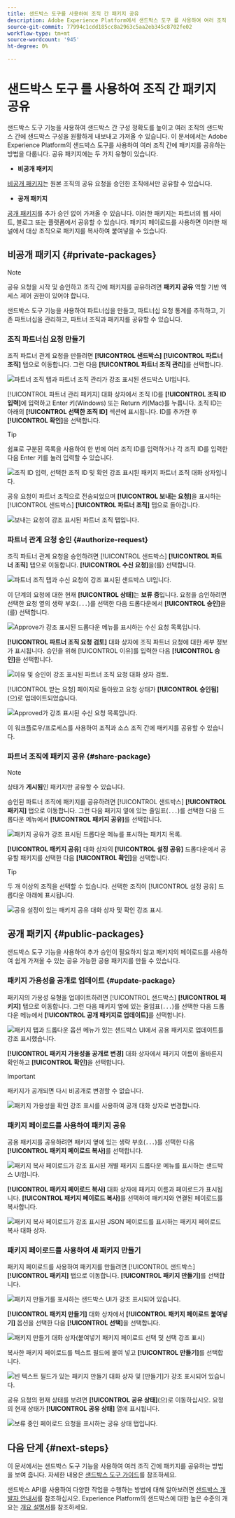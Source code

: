 ```yaml
---
title: 샌드박스 도구를 사용하여 조직 간 패키지 공유
description: Adobe Experience Platform에서 샌드박스 도구 를 사용하여 여러 조직 간에 패키지를 공유하는 방법을 알아봅니다.
source-git-commit: 77994c1cdd185cc8a2963c5aa2eb345c8702fe02
workflow-type: tm+mt
source-wordcount: '945'
ht-degree: 0%

---
```


# 샌드박스 도구 를 사용하여 조직 간 패키지 공유

샌드박스 도구 기능을 사용하여 샌드박스 간 구성 정확도를 높이고 여러 조직의 샌드박스 간에 샌드박스 구성을 원활하게 내보내고 가져올 수 있습니다. 이 문서에서는 Adobe Experience Platform의 샌드박스 도구를 사용하여 여러 조직 간에 패키지를 공유하는 방법을 다룹니다. 공유 패키지에는 두 가지 유형이 있습니다.

- **비공개 패키지**

[비공개 패키지](#private-packages)는 원본 조직의 공유 요청을 승인한 조직에서만 공유할 수 있습니다.

- **공개 패키지**

[공개 패키지](#public-packages)를 추가 승인 없이 가져올 수 있습니다. 이러한 패키지는 파트너의 웹 사이트, 블로그 또는 플랫폼에서 공유할 수 있습니다. 패키지 페이로드를 사용하면 이러한 채널에서 대상 조직으로 패키지를 복사하여 붙여넣을 수 있습니다.

## 비공개 패키지 {#private-packages}

>[!NOTE]
>
>공유 요청을 시작 및 승인하고 조직 간에 패키지를 공유하려면 **패키지 공유** 역할 기반 액세스 제어 권한이 있어야 합니다.

샌드박스 도구 기능을 사용하여 파트너십을 만들고, 파트너십 요청 통계를 추적하고, 기존 파트너십을 관리하고, 파트너 조직과 패키지를 공유할 수 있습니다.

### 조직 파트너십 요청 만들기

조직 파트너 관계 요청을 만들려면 **[!UICONTROL 샌드박스]** **[!UICONTROL 파트너 조직]** 탭으로 이동합니다. 그런 다음 **[!UICONTROL 파트너 조직 관리]**&#x200B;를 선택합니다.

![파트너 조직 탭과 파트너 조직 관리가 강조 표시된 샌드박스 UI입니다.](../images/ui/sandbox-tooling/private-manage-partner-orgs.png)

[!UICONTROL 파트너 관리 패키지] 대화 상자에서 조직 ID를 **[!UICONTROL 조직 ID 입력]**&#x200B;에 입력하고 Enter 키(Windows) 또는 Return 키(Mac)를 누릅니다. 조직 ID는 아래의 **[!UICONTROL 선택한 조직 ID]** 섹션에 표시됩니다. ID를 추가한 후 **[!UICONTROL 확인]**&#x200B;을 선택합니다.

>[!TIP]
>
>쉼표로 구분된 목록을 사용하여 한 번에 여러 조직 ID를 입력하거나 각 조직 ID를 입력한 다음 Enter 키를 눌러 입력할 수 있습니다.

![조직 ID 입력, 선택한 조직 ID 및 확인 강조 표시된 패키지 파트너 조직 대화 상자입니다.](../images/ui/sandbox-tooling/private-enter-org-id.png)

공유 요청이 파트너 조직으로 전송되었으며 **[!UICONTROL 보내는 요청]**&#x200B;을 표시하는 [!UICONTROL 샌드박스] **[!UICONTROL 파트너 조직]** 탭으로 돌아갑니다.

![보내는 요청이 강조 표시된 파트너 조직 탭입니다.](../images/ui/sandbox-tooling/private-outgoing-request.png)

### 파트너 관계 요청 승인 {#authorize-request}

조직 파트너 관계 요청을 승인하려면 [!UICONTROL 샌드박스] **[!UICONTROL 파트너 조직]** 탭으로 이동합니다. **[!UICONTROL 수신 요청]**&#x200B;을(를) 선택합니다.

![파트너 조직 탭과 수신 요청이 강조 표시된 샌드박스 UI입니다.](../images/ui/sandbox-tooling/private-authorise-partner-org.png)

이 단계의 요청에 대한 현재 **[!UICONTROL 상태]**&#x200B;는 **보류 중**&#x200B;입니다. 요청을 승인하려면 선택한 요청 옆의 생략 부호(`...`)를 선택한 다음 드롭다운에서 **[!UICONTROL 승인]**&#x200B;을(를) 선택합니다.

![Approve가 강조 표시된 드롭다운 메뉴를 표시하는 수신 요청 목록입니다.](../images/ui/sandbox-tooling/private-approve-partner-org.png)

**[!UICONTROL 파트너 조직 요청 검토]** 대화 상자에 조직 파트너 요청에 대한 세부 정보가 표시됩니다. 승인을 위해 [!UICONTROL 이유]를 입력한 다음 **[!UICONTROL 승인]**&#x200B;을 선택합니다.

![이유 및 승인이 강조 표시된 파트너 조직 요청 대화 상자 검토.](../images/ui/sandbox-tooling/private-approval-partner-org.png)

[!UICONTROL 받는 요청] 페이지로 돌아왔고 요청 상태가 **[!UICONTROL 승인됨]**(으)로 업데이트되었습니다.

![Approved가 강조 표시된 수신 요청 목록입니다.](../images/ui/sandbox-tooling/private-approved-partner-org.png)

이 워크플로우/프로세스를 사용하여 조직과 소스 조직 간에 패키지를 공유할 수 있습니다.

### 파트너 조직에 패키지 공유 {#share-package}

>[!NOTE]
>
>상태가 **게시됨**&#x200B;인 패키지만 공유할 수 있습니다.

승인된 파트너 조직에 패키지를 공유하려면 [!UICONTROL 샌드박스] **[!UICONTROL 패키지]** 탭으로 이동합니다. 그런 다음 패키지 옆에 있는 줄임표(`...`)를 선택한 다음 드롭다운 메뉴에서 **[!UICONTROL 패키지 공유]**&#x200B;를 선택합니다.

![패키지 공유가 강조 표시된 드롭다운 메뉴를 표시하는 패키지 목록.](../images/ui/sandbox-tooling/private-share-package.png)

**[!UICONTROL 패키지 공유]** 대화 상자의 **[!UICONTROL 설정 공유]** 드롭다운에서 공유할 패키지를 선택한 다음 **[!UICONTROL 확인]**&#x200B;을 선택합니다.

>[!TIP]
>
>두 개 이상의 조직을 선택할 수 있습니다. 선택한 조직이 [!UICONTROL 설정 공유] 드롭다운 아래에 표시됩니다.

![공유 설정이 있는 패키지 공유 대화 상자 및 확인 강조 표시.](../images/ui/sandbox-tooling/private-share-package-confirm.png)

## 공개 패키지 {#public-packages}

샌드박스 도구 기능을 사용하여 추가 승인이 필요하지 않고 패키지의 페이로드를 사용하여 쉽게 가져올 수 있는 공유 가능한 공용 패키지를 만들 수 있습니다.

### 패키지 가용성을 공개로 업데이트 {#update-package}

패키지의 가용성 유형을 업데이트하려면 [!UICONTROL 샌드박스] **[!UICONTROL 패키지]** 탭으로 이동합니다. 그런 다음 패키지 옆에 있는 줄임표(`...`)를 선택한 다음 드롭다운 메뉴에서 **[!UICONTROL 공개 패키지로 업데이트]**&#x200B;를 선택합니다.

![패키지 탭과 드롭다운 옵션 메뉴가 있는 샌드박스 UI에서 공용 패키지로 업데이트를 강조 표시했습니다.](../images/ui/sandbox-tooling/update-to-public.png)

**[!UICONTROL 패키지 가용성을 공개로 변경]** 대화 상자에서 패키지 이름이 올바른지 확인하고 **[!UICONTROL 확인]**&#x200B;을 선택합니다.

>[!IMPORTANT]
>
> 패키지가 공개되면 다시 비공개로 변경할 수 없습니다.

![패키지 가용성을 확인 강조 표시를 사용하여 공개 대화 상자로 변경합니다.](../images/ui/sandbox-tooling/change-package-availability.png)

### 패키지 페이로드를 사용하여 패키지 공유

공용 패키지를 공유하려면 패키지 옆에 있는 생략 부호(`...`)를 선택한 다음 **[!UICONTROL 패키지 페이로드 복사]**&#x200B;를 선택합니다.

![패키지 복사 페이로드가 강조 표시된 개별 패키지 드롭다운 메뉴를 표시하는 샌드박스 UI입니다.](../images/ui/sandbox-tooling/copy-package-payload.png)

**[!UICONTROL 패키지 페이로드 복사]** 대화 상자에 패키지 이름과 페이로드가 표시됩니다. **[!UICONTROL 패키지 페이로드 복사]**&#x200B;를 선택하여 패키지와 연결된 페이로드를 복사합니다.

![패키지 복사 페이로드가 강조 표시된 JSON 페이로드를 표시하는 패키지 페이로드 복사 대화 상자.](../images/ui/sandbox-tooling/confirm-payload-copy.png)

### 패키지 페이로드를 사용하여 새 패키지 만들기

패키지 페이로드를 사용하여 패키지를 만들려면 [!UICONTROL 샌드박스] **[!UICONTROL 패키지]** 탭으로 이동합니다. **[!UICONTROL 패키지 만들기]**&#x200B;를 선택합니다.

![패키지 만들기를 표시하는 샌드박스 UI가 강조 표시되어 있습니다.](../images/ui/sandbox-tooling/create-package.png)

**[!UICONTROL 패키지 만들기]** 대화 상자에서 **[!UICONTROL 패키지 페이로드 붙여넣기]** 옵션을 선택한 다음 **[!UICONTROL 선택]**&#x200B;을 선택합니다.

![패키지 만들기 대화 상자(붙여넣기 패키지 페이로드 선택 및 선택 강조 표시)](../images/ui/sandbox-tooling/create-package-options.png)

복사한 패키지 페이로드를 텍스트 필드에 붙여 넣고 **[!UICONTROL 만들기]**&#x200B;를 선택합니다.

![빈 텍스트 필드가 있는 패키지 만들기 대화 상자 및 [만들기]가 강조 표시되어 있습니다.](../images/ui/sandbox-tooling/paste-payload.png)

공유 요청의 현재 상태를 보려면 **[!UICONTROL 공유 상태]**(으)로 이동하십시오. 요청의 현재 상태가 **[!UICONTROL 공유 상태]** 열에 표시됩니다.

![보류 중인 페이로드 요청을 표시하는 공유 상태 탭입니다.](../images/ui/sandbox-tooling/sharing-status.png)

## 다음 단계 {#next-steps}

이 문서에서는 샌드박스 도구 기능을 사용하여 여러 조직 간에 패키지를 공유하는 방법을 보여 줍니다. 자세한 내용은 [샌드박스 도구 가이드](../ui/sandbox-tooling.md)를 참조하세요.

샌드박스 API를 사용하여 다양한 작업을 수행하는 방법에 대해 알아보려면 [샌드박스 개발자 안내서](../api/getting-started.md)를 참조하십시오. Experience Platform의 샌드박스에 대한 높은 수준의 개요는 [개요 설명서](../home.md)를 참조하세요.
